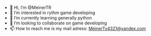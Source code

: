 - 👋 Hi, I’m @MeinerTR
- 👀 I’m interested in rythm game developing
- 🌱 I’m currently learning generally python
- 💞️ I’m looking to collaborate on game developing
- 📫 How to reach me is my mail adress: MeinerTv4321@yandex.com
